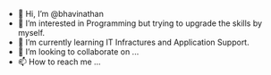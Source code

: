 - 👋 Hi, I’m @bhavinathan
- 👀 I’m interested in Programming but trying to upgrade the skills by myself.
- 🌱 I’m currently learning IT Infractures and Application Support.
- 💞️ I’m looking to collaborate on ...
- 📫 How to reach me ...

<!---
bhavinathan/bhavinathan is a ✨ special ✨ repository because its `README.md` (this file) appears on your GitHub profile.
You can click the Preview link to take a look at your changes.
--->
